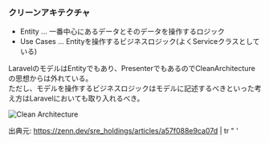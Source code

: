 ### クリーンアキテクチャ
<!-- {ISSUEタイトル}.md になります -->
<!-- ISSUEラベル名に対応するディレクトリに格納されます -->
<!-- ISSUEタイトルに`###`を足して、descriptionの1行目に自動追記します -->

- Entity ... 一番中心にあるデータとそのデータを操作するロジック
- Use Cases ... Entityを操作するビジネスロジック(よくServiceクラスとしている)

LaravelのモデルはEntityでもあり、PresenterでもあるのでCleanArchitectureの思想からは外れている。  
ただし、モデルを操作するビジネスロジックはモデルに記述するべきといった考え方はLaravelにおいても取り入れるべき。

![Clean Architecture](./img/clean-architecture.png)

出典元: https://zenn.dev/sre_holdings/articles/a57f088e9ca07d
 | tr " ' 
